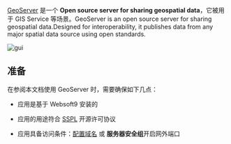 [GeoServer](https://geoserver.org/) 是一个 **Open source server for sharing geospatial data**，它被用于 GIS Service  等场景。GeoServer is an open source server for sharing geospatial data.Designed for interoperability, it publishes data from any major spatial data source using open standards.


![gui](https://libs.websoft9.com/Websoft9/DocsPicture/zh/geoserver/geoserver-gui-websoft9.png)


## 准备

在参阅本文档使用 GeoServer 时，需要确保如下几点：

- 应用是基于 Websoft9 安装的

- 应用的用途符合 [SSPL](https://www.mongodb.com/licensing/server-side-public-license) 开源许可协议

- 应用具备访问条件：[配置域名](./guide/appsetdomain) 或 **服务器安全组**开启网外端口